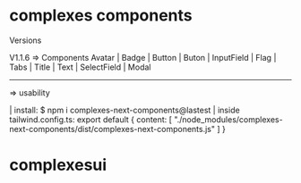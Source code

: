 # complexes components

Versions

V1.1.6 => Components
Avatar
| Badge
| Button
| Buton
| InputField
| Flag
| Tabs
| Title
| Text
| SelectField
| Modal

---

=> usability

| install: $ npm i complexes-next-components@lastest
| inside tailwind.config.ts:
export default {
content: [
"./node_modules/complexes-next-components/dist/complexes-next-components.js"
]
}

# complexesui
